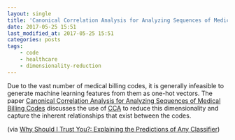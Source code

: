 ```yaml
---
layout: single
title: 'Canonical Correlation Analysis for Analyzing Sequences of Medical Billing Codes'
date: 2017-05-25 15:51
last_modified_at: 2017-05-25 15:51
categories: posts
tags:
    - code
    - healthcare
    - dimensionality-reduction
---
```


Due to the vast number of medical billing codes, it is generally infeasible to
generate machine learning features from them as one-hot vectors.
The paper
[Canonical Correlation Analysis for Analyzing Sequences of Medical Billing Codes](https://arxiv.org/abs/1612.00516)
discusses the use of
[CCA](https://en.wikipedia.org/wiki/Canonical_correlation)
to reduce this dimensionality and capture the inherent relationships that exist between the codes.

(via [Why Should I Trust You?: Explaining the Predictions of Any Classifier](https://arxiv.org/abs/1602.04938))
